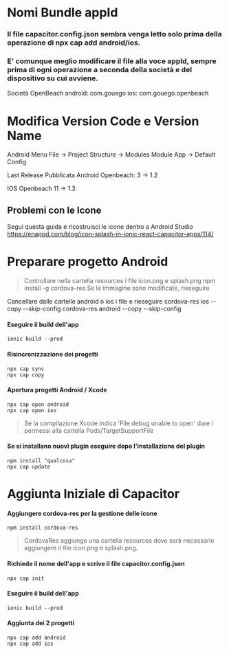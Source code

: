 # Nomi Bundle appId
### Il file capacitor.config.json sembra venga letto solo prima della operazione di npx cap add android/ios.
### E' comunque meglio modificare il file alla voce appId, sempre prima di ogni operazione a seconda della società e del dispositivo su cui avviene.
Società OpenBeach
android:    com.gouego
ios:        com.gouego.openbeach

# Modifica Version Code e Version Name
Android
Menu File -> Project Structure -> Modules
Module App -> Default Config

Last Release Pubblicata
Android
Openbeach: 3 -> 1.2

IOS
Openbeach 11 -> 1.3

## Problemi con le Icone
Segui questa guida e ricostruisci le icone dentro a Android Studio
https://enappd.com/blog/icon-splash-in-ionic-react-capacitor-apps/114/




# Preparare progetto Android
>Controllare nella cartella resources i file icon.png e splash.png
    npm install -g cordova-res
Se le immagine sono modificate, rieseguire

Cancellare dalle cartelle android o ios i file e rieseguire 
    cordova-res ios --copy --skip-config 
    cordova-res android --copy --skip-config 

#### Eseguire il build dell'app
    ionic build --prod
#### Risincronizzazione dei progetti
    npx cap sync
    npx cap copy
#### Apertura progetti Android / Xcode
    npx cap open android
    npx cap open ios

>Se la compilazione Xcode indica 'File debug unable to open' dare i permessi alla cartella Pods/TargetSupportFile

#### Se si installano nuovi plugin eseguire dopo l'installazione del plugin
    npm install "qualcosa"
    npx cap update


# Aggiunta Iniziale di Capacitor
#### Aggiungere cordova-res  per la gestione delle icone
    npm install cordova-res
>CordovaRes aggiunge una cartella resources dove sarà necessario aggiungere il file icon.png e splash.png. 


#### Richiede il nome dell'app e scrive il file capacitor.config.json
    npx cap init
#### Eseguire il build dell'app
    ionic build --prod
#### Aggiunta dei 2 progetti
    npx cap add android
    npx cap add ios












